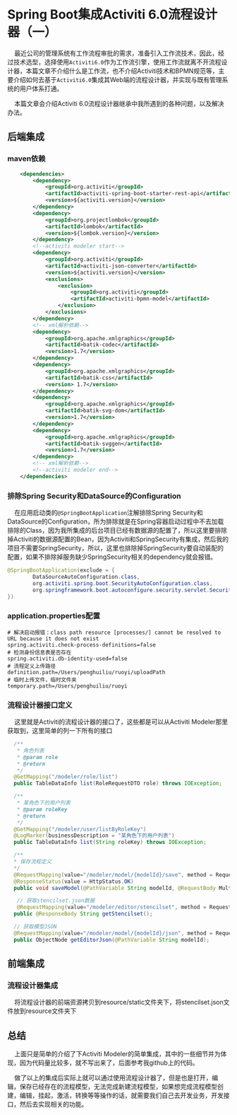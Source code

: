 # Spring Boot集成Activiti 6.0流程设计器（一） <!-- {docsify-ignore-all} -->

&nbsp; &nbsp; 最近公司的管理系统有工作流程审批的需求，准备引入工作流技术，因此，经过技术选型，选择使用`Activiti6.0`作为工作流引擎，使用工作流就离不开流程设计器，本篇文章不介绍什么是工作流，也不介绍Activiti技术和BPMN规范等，主要介绍如何去基于`Activiti6.0`集成其Web端的流程设计器，并实现与既有管理系统的用户体系打通。

&nbsp; &nbsp; 本篇文章会介绍Activiti 6.0流程设计器继承中我所遇到的各种问题，以及解决办法。

## 后端集成

### maven依赖


```xml
    <dependencies>
        <dependency>
            <groupId>org.activiti</groupId>
            <artifactId>activiti-spring-boot-starter-rest-api</artifactId>
            <version>${activiti.version}</version>
        </dependency>
        <dependency>
            <groupId>org.projectlombok</groupId>
            <artifactId>lombok</artifactId>
            <version>${lombok.version}</version>
        </dependency>
        <!--activiti modeler start-->
        <dependency>
            <groupId>org.activiti</groupId>
            <artifactId>activiti-json-converter</artifactId>
            <version>${activiti.version}</version>
            <exclusions>
                <exclusion>
                    <groupId>org.activiti</groupId>
                    <artifactId>activiti-bpmn-model</artifactId>
                </exclusion>
            </exclusions>
        </dependency>
        <!-- xml解析依赖-->
        <dependency>
            <groupId>org.apache.xmlgraphics</groupId>
            <artifactId>batik-codec</artifactId>
            <version>1.7</version>
        </dependency>
        <dependency>
            <groupId>org.apache.xmlgraphics</groupId>
            <artifactId>batik-css</artifactId>
            <version> 1.7</version>
        </dependency>
        <dependency>
            <groupId>org.apache.xmlgraphics</groupId>
            <artifactId>batik-svg-dom</artifactId>
            <version>1.7</version>
        </dependency>
        <dependency>
            <groupId>org.apache.xmlgraphics</groupId>
            <artifactId>batik-svggen</artifactId>
            <version>1.7</version>
        </dependency>
        <!-- xml解析依赖-->
        <!--activiti modeler end-->
    </dependencies>
```

### 排除Spring Security和DataSource的Configuration

&nbsp; &nbsp; 在应用启动类的`@SpringBootApplication`注解排除Spring Security和DataSource的Configuration，所为排除就是在Spring容器启动过程中不去加载排除的Class，因为我所集成的后台项目已经有数据源的配置了，所以这里要排除掉Activiti的数据源配置的Bean，因为Activiti和SpringSecurity有集成，然后我的项目不需要SpringSecurity，所以，这里也排除掉SpringSecurity要自动装配的配置，如果不排除掉服务缺少SpringSecurity相关的dependency就会报错。


```java
@SpringBootApplication(exclude = {
        DataSourceAutoConfiguration.class,
        org.activiti.spring.boot.SecurityAutoConfiguration.class,
        org.springframework.boot.autoconfigure.security.servlet.SecurityAutoConfiguration.class,
})
```

### application.properties配置

```properties
# 解决启动报错：class path resource [processes/] cannot be resolved to URL because it does not exist
spring.activiti.check-process-definitions=false
# 检测身份信息表是否存在
spring.activiti.db-identity-used=false
# 流程定义上传路径
definition.path=/Users/penghuiliu/ruoyi/uploadPath
# 临时上传文件，临时文件夹
temporary.path=/Users/penghuiliu/ruoyi
```

### 流程设计器接口定义

&nbsp; &nbsp; 这里就是Activiti的流程设计器的接口了，这些都是可以从Activiti Modeler那里获取到，这里简单的列一下所有的接口

```java
  /**
   * 角色列表
   * @param role
   * @return
   */
  @GetMapping("/modeler/role/list")
  public TableDataInfo list(RoleRequestDTO role) throws IOException;

  /**
   * 某角色下的用户列表
   * @param roleKey
   * @return
   */
  @GetMapping("/modeler/user/listByRoleKey")
  @LogMarker(businessDescription = "某角色下的用户列表")
  public TableDataInfo list(String roleKey) throws IOException;

  /**
  * 保存流程定义
  */
  @RequestMapping(value="/modeler/model/{modelId}/save", method = RequestMethod.POST)
  @ResponseStatus(value = HttpStatus.OK)
  public void saveModel(@PathVariable String modelId, @RequestBody MultiValueMap<String, String> values);

   // 获取stencilset.json数据
   @RequestMapping(value="/modeler/editor/stencilset", method = RequestMethod.GET, produces = "application/json;charset=utf-8")
  public @ResponseBody String getStencilset();

  // 获取模型JSON
  @RequestMapping(value="/modeler/model/{modelId}/json", method = RequestMethod.GET, produces = "application/json")
  public ObjectNode getEditorJson(@PathVariable String modelId);
```

## 前端集成

### 流程设计器集成

&nbsp; &nbsp; 将流程设计器的前端资源拷贝到resource/static文件夹下，将stencilset.json文件放到resource文件夹下


## 总结

&nbsp; &nbsp; 上面只是简单的介绍了下Activiti Modeler的简单集成，其中的一些细节并为体现，因为代码量比较多，就不写出来了，后面参考我github上的代码。

&nbsp; &nbsp; 做了以上的集成后实际上就可以通过使用流程设计器了，但是也是打开，编辑，保存已经存在的流程模型，无法完成新建流程模型，如果想完成流程模型创建，编辑，挂起，激活，转换等等操作的话，就需要我们自己去开发业务，开发接口，然后去实现相关的功能。